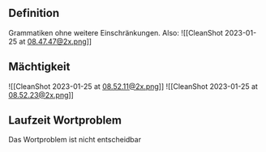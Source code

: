 ## Definition

Grammatiken ohne weitere Einschränkungen. Also:
![[CleanShot 2023-01-25 at 08.47.47@2x.png]]

## Mächtigkeit

![[CleanShot 2023-01-25 at 08.52.11@2x.png]]
![[CleanShot 2023-01-25 at 08.52.23@2x.png]]

## Laufzeit Wortproblem

Das Wortproblem ist nicht entscheidbar
